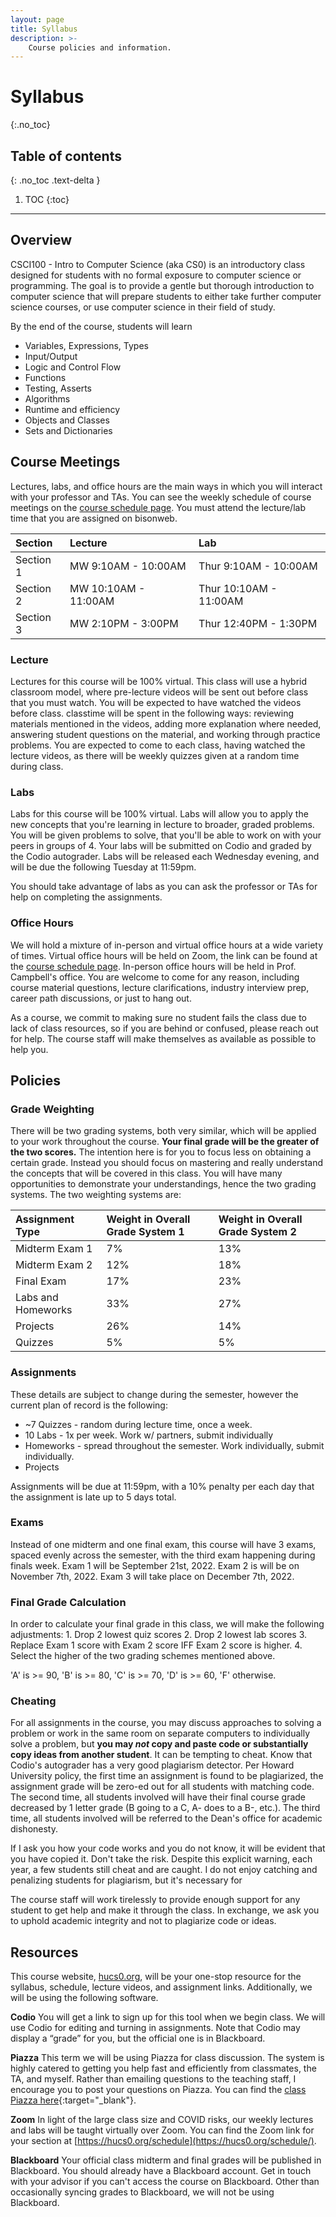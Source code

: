 ```yaml
---
layout: page
title: Syllabus
description: >-
    Course policies and information.
---
```


# Syllabus
{:.no_toc}

## Table of contents
{: .no_toc .text-delta }

1. TOC
{:toc}

---
## Overview
CSCI100 - Intro to Computer Science (aka CS0) is an introductory class designed for students with no formal exposure to computer science or programming. The goal is to provide a gentle but thorough introduction to computer science that will prepare students to either take further computer science courses, or use computer science in their field of study.

By the end of the course, students will learn
 - Variables, Expressions, Types
 - Input/Output
 - Logic and Control Flow
 - Functions
 - Testing, Asserts
 - Algorithms
 - Runtime and efficiency
 - Objects and Classes
 - Sets and Dictionaries

## Course Meetings
Lectures, labs, and office hours are the main ways in which you will interact with your professor and TAs. You can see the weekly schedule of course meetings on the [course schedule page](schedule.md). You must attend the lecture/lab time that you are assigned on bisonweb. 

| Section | Lecture| Lab |
|:-------------|:------|:------|
| Section 1 |  MW 9:10AM - 10:00AM | Thur 9:10AM - 10:00AM |
| Section 2 |  MW 10:10AM - 11:00AM | Thur 10:10AM - 11:00AM |
| Section 3 |  MW 2:10PM - 3:00PM | Thur 12:40PM - 1:30PM |

### Lecture
Lectures for this course will be 100% virtual. This class will use a hybrid classroom model, where pre-lecture videos will be sent out before class that you must watch. You will be expected to have watched the videos before class. classtime will be spent in the following ways: reviewing materials mentioned in the videos, adding more explanation where needed, answering student questions on the material, and working through practice problems. You are expected to come to each class, having watched the lecture videos, as there will be weekly quizzes given at a random time during class. 

### Labs
Labs for this course will be 100% virtual. Labs will allow you to apply the new concepts that you're learning in lecture to broader, graded problems. You will be given problems to solve, that you'll be able to work on with your peers in groups of 4. Your labs will be submitted on Codio and graded by the Codio autograder. Labs will be released each Wednesday evening, and will be due the following Tuesday at 11:59pm. 

You should take advantage of labs as you can ask the professor or TAs for help on completing the assignments. 

### Office Hours

We will hold a mixture of in-person and virtual office hours at a wide variety of times. Virtual office hours will be held on Zoom, the link can be found at the [course schedule page](schedule.md). In-person office hours will be held in Prof. Campbell's office. You are welcome to come for any reason, including course material questions, lecture clarifications, industry interview prep, career path discussions, or just to hang out. 

As a course, we commit to making sure no student fails the class due to lack of class resources, so if you are behind or confused, please reach out for help. The course staff will make themselves as available as possible to help you.

## Policies

### Grade Weighting

There will be two grading systems, both very similar, which will be applied to your work throughout the course. **Your final grade will be the greater of the two scores.** The intention here is for you to focus less on obtaining a certain grade. Instead you should focus on mastering and really understand the concepts that will be covered in this class. You will have many opportunities to demonstrate your understandings, hence the two grading systems. The two weighting systems are:

| Assignment Type | Weight in Overall Grade System 1 | Weight in Overall Grade System 2 |
|:-------------|:------|:------|
| Midterm Exam 1 |  7%  | 13% |
| Midterm Exam 2 | 12%  | 18% |
| Final Exam | 17% | 23% |
| Labs and Homeworks | 33% | 27% |
| Projects | 26% | 14% |
| Quizzes | 5% | 5% |


### Assignments
These details are subject to change during the semester, however the current plan of record is the following:

- ~7 Quizzes - random during lecture time, once a week.
- 10 Labs - 1x per week. Work w/ partners, submit individually
- Homeworks - spread throughout the semester. Work individually, submit individually.
- Projects

Assignments will be due at 11:59pm, with a 10% penalty per each day that the assignment is late up to 5 days total.

### Exams
Instead of one midterm and one final exam, this course will have 3 exams, spaced evenly across the semester, with the third exam happening during finals week. Exam 1 will be September 21st, 2022. Exam 2 is will be on November 7th, 2022. Exam 3 will take place on December 7th, 2022.

### Final Grade Calculation
In order to calculate your final grade in this class, we will make the following adjustments:
    1. Drop 2 lowest quiz scores
    2. Drop 2 lowest lab scores
    3. Replace Exam 1 score with Exam 2 score IFF Exam 2 score is higher.
    4. Select the higher of the two grading schemes mentioned above.


'A' is >= 90, 'B' is >= 80, 'C' is >= 70, 'D' is >= 60, 'F' otherwise.


### Cheating

For all assignments in the course, you may discuss approaches to solving a problem or work in the same room on separate computers to individually solve a problem, but **you may *not* copy and paste code or substantially copy ideas from another student**. It can be tempting to cheat. Know that Codio's autograder has a very good plagiarism detector. Per Howard University policy, the first time an assignment is found to be plagiarized, the assignment grade will be zero-ed out for all students with matching code. The second time, all students involved will have their final course grade decreased by 1 letter grade (B going to a C, A- does to a B-, etc.). The third time, all students involved will be referred to the Dean's office for academic dishonesty.

If I ask you how your code works and you do not know, it will be evident that you have copied it. Don't take the risk. Despite this explicit warning, each year, a few students still cheat and are caught. I do not enjoy catching and penalizing students for plagiarism, but it's necessary for 

The course staff will work tirelessly to provide enough support for any student to get help and make it through the class. In exchange, we ask you to uphold academic integrity and not to plagiarize code or ideas.

## Resources

This course website, [hucs0.org](https://www.hucs0.org), will be your one-stop resource for the syllabus, schedule, lecture videos, and assignment links. Additionally, we will be using the following software.

**Codio**
You will get a link to sign up for this tool when we begin class. We will use Codio for editing and turning in assignments. Note that Codio may display a “grade” for you, but the official one is in Blackboard.

**Piazza**
This term we will be using Piazza for class discussion. The system is highly catered to getting you help fast and efficiently from classmates, the TA, and myself. Rather than emailing questions to the teaching staff, I encourage you to post your questions on Piazza. You can find the [class Piazza here](https://www.shortl.io/cs0-piazza){:target="_blank"}.

**Zoom**
In light of the large class size and COVID risks, our weekly lectures and labs will be taught virtually over Zoom. You can find the Zoom link for your section at [https://hucs0.org/schedule](https://hucs0.org/schedule/).

**Blackboard**
Your official class midterm and final grades will be published in Blackboard. You should already have a Blackboard account. Get in touch with your advisor if you can't access the course on Blackboard. Other than occasionally syncing grades to Blackboard, we will not be using Blackboard.
